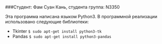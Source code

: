 ###Студент: Фам Суан Кань, студента группа: N3350

Эта программа написана языком Python3.
В программной реализации использовано следующие библиотеки:
- Tkinter
`$ sudo apt-get install python3-tk`
- Pandas
`$ sudo apt-get install python3-pandas`
